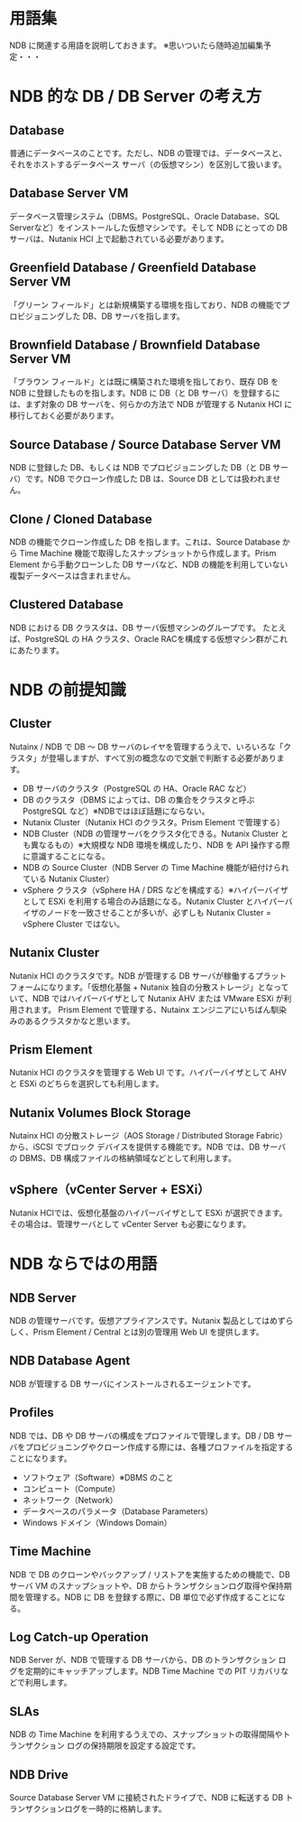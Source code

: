 # 用語集

NDB に関連する用語を説明しておきます。
※思いついたら随時追加編集予定・・・


# NDB 的な DB / DB Server の考え方

## Database
普通にデータベースのことです。ただし、NDB の管理では、データベースと、それをホストするデータベース サーバ（の仮想マシン）を区別して扱います。

## Database Server VM
データベース管理システム（DBMS。PostgreSQL、Oracle Database、SQL Serverなど）をインストールした仮想マシンです。そして NDB にとっての DB サーバは、Nutanix HCI 上で起動されている必要があります。

## Greenfield Database / Greenfield Database Server VM
「グリーン フィールド」とは新規構築する環境を指しており、NDB の機能でプロビジョニングした DB、DB サーバを指します。

## Brownfield Database / Brownfield Database Server VM
「ブラウン フィールド」とは既に構築された環境を指しており、既存 DB を NDB に登録したものを指します。NDB に DB（と DB サーバ）を登録するには、まず対象の DB サーバを、何らかの方法で NDB が管理する Nutanix HCI に移行しておく必要があります。

## Source Database / Source Database Server VM
NDB に登録した DB、もしくは NDB でプロビジョニングした DB（と DB サーバ）です。NDB でクローン作成した DB は、Source DB としては扱われません。

## Clone / Cloned Database
NDB の機能でクローン作成した DB を指します。これは、Source Database から Time Machine 機能で取得したスナップショットから作成します。Prism Element から手動クローンした DB サーバなど、NDB の機能を利用していない複製データベースは含まれません。

## Clustered Database
NDB における DB クラスタは、DB サーバ仮想マシンのグループです。
たとえば、PostgreSQL の HA クラスタ、Oracle RACを構成する仮想マシン群がこれにあたります。


# NDB の前提知識

## Cluster
Nutainx / NDB で DB ～ DB サーバのレイヤを管理するうえで、いろいろな「クラスタ」が登場しますが、すべて別の概念なので文脈で判断する必要があります。

- DB サーバのクラスタ（PostgreSQL の HA、Oracle RAC など）
- DB のクラスタ（DBMS によっては、DB の集合をクラスタと呼ぶ PostgreSQL など）※NDBではほぼ話題にならない。
- Nutanix Cluster（Nutanix HCI のクラスタ。Prism Element で管理する）
- NDB Cluster（NDB の管理サーバをクラスタ化できる。Nutanix Cluster とも異なるもの）※大規模な NDB 環境を構成したり、NDB を API 操作する際に意識することになる。
- NDB の Source Cluster（NDB Server の Time Machine 機能が紐付けられている Nutanix Cluster）
- vSphere クラスタ（vSphere HA / DRS などを構成する）※ハイパーバイザとして ESXi を利用する場合のみ話題になる。Nutanix Cluster とハイパーバイザのノードを一致させることが多いが、必ずしも Nutanix Cluster = vSphere Cluster ではない。

## Nutanix Cluster
Nutanix HCI のクラスタです。NDB が管理する DB サーバが稼働するプラットフォームになります。「仮想化基盤 + Nutanix 独自の分散ストレージ」となっていて、NDB ではハイパーバイザとして Nutanix AHV または VMware ESXi が利用されます。
Prism Element で管理する、Nutainx エンジニアにいちばん馴染みのあるクラスタかなと思います。

## Prism Element
Nutanix HCI のクラスタを管理する Web UI です。ハイパーバイザとして AHV と ESXi のどちらを選択しても利用します。

## Nutanix Volumes Block Storage
Nutainx HCI の分散ストレージ（AOS Storage / Distributed Storage Fabric）から、iSCSI でブロック デバイスを提供する機能です。NDB では、DB サーバの DBMS、DB 構成ファイルの格納領域などとして利用します。

## vSphere（vCenter Server + ESXi）
Nutanix HCIでは、仮想化基盤のハイパーバイザとして ESXi が選択できます。その場合は、管理サーバとして vCenter Server も必要になります。


# NDB ならではの用語

## NDB Server
NDB の管理サーバです。仮想アプライアンスです。Nutanix 製品としてはめずらしく、Prism Element / Central とは別の管理用 Web UI を提供します。

## NDB Database Agent
NDB が管理する DB サーバにインストールされるエージェントです。

## Profiles
NDB では、DB や DB サーバの構成をプロファイルで管理します。DB / DB サーバをプロビジョニングやクローン作成する際には、各種プロファイルを指定することになります。
- ソフトウェア（Software）※DBMS のこと
- コンピュート（Compute）
- ネットワーク（Network）
- データベースのパラメータ（Database Parameters）
- Windows ドメイン（Windows Domain）

## Time Machine
NDB で DB のクローンやバックアップ / リストアを実施するための機能で、DB サーバ VM のスナップショットや、DB からトランザクションログ取得や保持期間を管理する。NDB に DB を登録する際に、DB 単位で必ず作成することになる。

## Log Catch-up Operation
NDB Server が、NDB で管理する DB サーバから、DB のトランザクション ログを定期的にキャッチアップします。NDB Time Machine での PIT リカバリなどで利用します。
## SLAs
NDB の Time Machine を利用するうえでの、スナップショットの取得間隔やトランザクション ログの保持期限を設定する設定です。

## NDB Drive
Source Database Server VM に接続されたドライブで、NDB に転送する DB トランザクションログを一時的に格納します。
